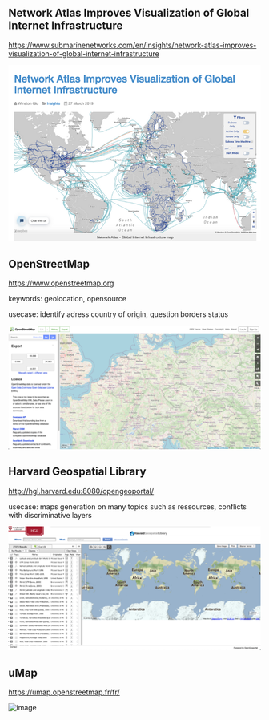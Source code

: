 ## Network Atlas Improves Visualization of Global Internet Infrastructure

https://www.submarinenetworks.com/en/insights/network-atlas-improves-visualization-of-global-internet-infrastructure

![image](/sources/image/network-atlas-global-internet-infrastructure.png)


## OpenStreetMap

https://www.openstreetmap.org

keywords: geolocation, opensource

usecase: identify adress country of origin, question borders status

![image](/sources/image/openstreetmap.png)

## Harvard Geospatial Library

http://hgl.harvard.edu:8080/opengeoportal/

usecase: maps generation on many topics such as ressources, conflicts with discriminative layers

![image](/sources/image/hgl.png)

## uMap

https://umap.openstreetmap.fr/fr/

![image](/sources/images/uMap.png)
